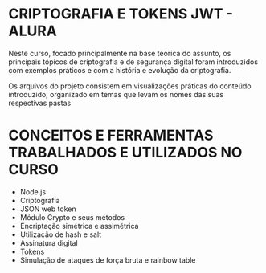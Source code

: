 # CRIPTOGRAFIA E TOKENS JWT - ALURA
Neste curso, focado principalmente na base teórica do assunto, os
principais tópicos de criptografia e de segurança digital foram 
introduzidos com exemplos práticos e com a história e evolução
da criptografia.

Os arquivos do projeto consistem em visualizações práticas do
conteúdo introduzido, organizado em temas que levam os nomes
das suas respectivas pastas

# CONCEITOS E FERRAMENTAS TRABALHADOS E UTILIZADOS NO CURSO
- Node.js
- Criptografia
- JSON web token
- Módulo Crypto e seus métodos
- Encriptação simétrica e assimétrica
- Utilização de hash e salt
- Assinatura digital
- Tokens
- Simulação de ataques de força bruta e rainbow table
